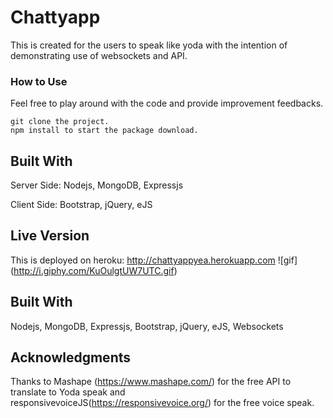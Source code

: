 # Chattyapp

This is created for the users to speak like yoda with the intention of demonstrating use of websockets and API.

### How to Use

Feel free to play around with the code and provide improvement feedbacks.
```
git clone the project.
npm install to start the package download.
```
## Built With

Server Side: Nodejs, MongoDB, Expressjs

Client Side: Bootstrap, jQuery, eJS

## Live Version

This is deployed on heroku: http://chattyappyea.herokuapp.com
![gif] (http://i.giphy.com/KuOulgtUW7UTC.gif)

## Built With

Nodejs, MongoDB, Expressjs, Bootstrap, jQuery, eJS, Websockets

## Acknowledgments

Thanks to Mashape (https://www.mashape.com/) for the free API to translate to Yoda speak and responsivevoiceJS(https://responsivevoice.org/) for the free voice speak.
